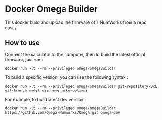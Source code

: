 # Docker Omega Builder

This docker build and upload the firmware of a NumWorks from a repo easily.

## How to use

Connect the calculator to the computer, then to build the latest official firmware, just run :

```
docker run -it --rm --privileged omega/omegaBuilder
```

To build a specific version, you can use the following syntax :

```
docker run -it --rm --privileged omega/omegaBuilder git-repository-URL git-branch model username make-options
```

For example, to build latest dev version :

```
docker run -it --rm --privileged omega/omegaBuilder https://github.com/Omega-Numworks/Omega.git omega-dev 